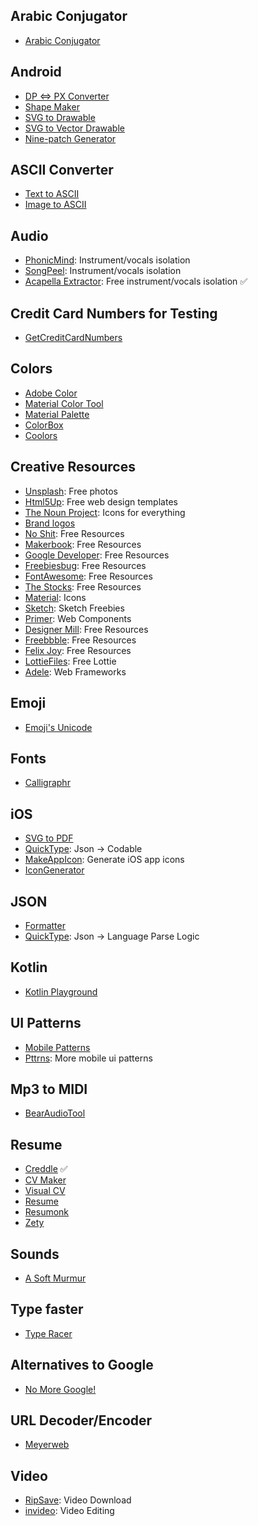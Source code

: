 ## Arabic Conjugator
- [Arabic Conjugator](http://acon.baykal.be/index.php?r3=ب&r2=ت&r1=ك&type=I&pvowel=a&ivowel=i&display=western)

## Android
- [DP <=> PX Converter](http://labs.rampinteractive.co.uk/android_dp_px_calculator/)
- [Shape Maker](http://shapes.softartstudio.com)
- [SVG to Drawable](http://inloop.github.io/svg2android/)
- [SVG to Vector Drawable](https://svg2vector.com)
- [Nine-patch Generator](https://romannurik.github.io/AndroidAssetStudio/nine-patches.html#&sourceDensity=320&name=example)

## ASCII Converter
- [Text to ASCII](http://www.network-science.de/ascii/)
- [Image to ASCII](https://www.text-image.com/convert/)

## Audio
- [PhonicMind](https://phonicmind.com/): Instrument/vocals isolation
- [SongPeel](https://www.songpeel.com/): Instrument/vocals isolation
- [Acapella Extractor](https://www.acapella-extractor.com): Free instrument/vocals isolation ✅

## Credit Card Numbers for Testing
- [GetCreditCardNumbers](http://www.getcreditcardnumbers.com)

## Colors
- [Adobe Color](https://color.adobe.com/explore/?filter=most-popular&time=month)
- [Material Color Tool](https://material.io/resources/color/)
- [Material Palette](https://www.materialpalette.com)
- [ColorBox](https://www.colorbox.io)
- [Coolors](https://coolors.co/)

## Creative Resources
- [Unsplash](https://unsplash.com): Free photos
- [Html5Up](https://html5up.net): Free web design templates
- [The Noun Project](https://thenounproject.com): Icons for everything
- [Brand logos](https://simpleicons.org)
- [No Shit](https://noshit.xyz/): Free Resources
- [Makerbook](http://makerbook.net): Free Resources
- [Google Developer](https://developer.android.com/design/downloads/): Free Resources
- [Freebiesbug](https://freebiesbug.com/): Free Resources
- [FontAwesome](https://fontawesome.com/): Free Resources
- [The Stocks](http://thestocks.im/): Free Resources
- [Material](https://material.io/tools/icons/?style=baseline): Icons
- [Sketch](https://sketch.fordesignrs.com/): Sketch Freebies
- [Primer](https://primer.style/components): Web Components
- [Designer Mill](https://www.designermill.com): Free Resources
- [Freebbble](http://freebbble.com/): Free Resources
- [Felix Joy](https://www.felixjoy.co/designbase): Free Resources
- [LottieFiles](https://www.lottiefiles.com/aep): Free Lottie 
- [Adele](https://adele.uxpin.com/): Web Frameworks

## Emoji
- [Emoji's Unicode](https://apps.timwhitlock.info/emoji/tables/unicode#note1)

## Fonts
- [Calligraphr](https://www.calligraphr.com/en/)

## iOS
- [SVG to PDF](https://cloudconvert.com/svg-to-pdf)
- [QuickType](https://app.quicktype.io): Json -> Codable
- [MakeAppIcon](https://makeappicon.com/): Generate iOS app icons
- [IconGenerator](https://github.com/onmyway133/IconGenerator)

## JSON
 - [Formatter](https://jsonformatter.curiousconcept.com)
 - [QuickType](https://app.quicktype.io): Json -> Language Parse Logic
 
## Kotlin
 - [Kotlin Playground](https://play.kotlinlang.org)

## UI Patterns
- [Mobile Patterns](https://www.mobile-patterns.com/)
- [Pttrns](https://www.pttrns.com/?scid=38): More mobile ui patterns

## Mp3 to MIDI
- [BearAudioTool](https://www.bearaudiotool.com/mp3-to-midi)

## Resume
- [Creddle](https://resume.creddle.io) ✅
- [CV Maker](https://cvmkr.com)
- [Visual CV](https://www.visualcv.com)
- [Resume](https://www.resume.com)
- [Resumonk](https://www.resumonk.com)
- [Zety](https://zety.com/resume-templates)

## Sounds
- [A Soft Murmur](https://asoftmurmur.com)

## Type faster
- [Type Racer](https://play.typeracer.com)

## Alternatives to Google
- [No More Google!](https://nomoregoogle.com/)

## URL Decoder/Encoder
- [Meyerweb](https://meyerweb.com/eric/tools/dencoder/)

## Video
- [RipSave](https://ripsave.com): Video Download
- [invideo](https://invideo.io): Video Editing
